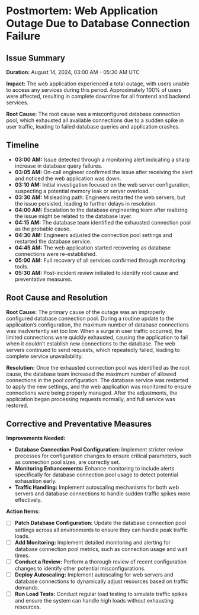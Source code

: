 # Postmortem: Web Application Outage Due to Database Connection Failure

## Issue Summary

**Duration:** August 14, 2024, 03:00 AM - 05:30 AM UTC

**Impact:** The web application experienced a total outage, with users unable to access any services during this period. Approximately 100% of users were affected, resulting in complete downtime for all frontend and backend services.

**Root Cause:** The root cause was a misconfigured database connection pool, which exhausted all available connections due to a sudden spike in user traffic, leading to failed database queries and application crashes.

## Timeline

- **03:00 AM:** Issue detected through a monitoring alert indicating a sharp increase in database query failures.
- **03:05 AM:** On-call engineer confirmed the issue after receiving the alert and noticed the web application was down.
- **03:10 AM:** Initial investigation focused on the web server configuration, suspecting a potential memory leak or server overload.
- **03:30 AM:** Misleading path: Engineers restarted the web servers, but the issue persisted, leading to further delays in resolution.
- **04:00 AM:** Escalation to the database engineering team after realizing the issue might be related to the database layer.
- **04:15 AM:** The database team identified the exhausted connection pool as the probable cause.
- **04:30 AM:** Engineers adjusted the connection pool settings and restarted the database service.
- **04:45 AM:** The web application started recovering as database connections were re-established.
- **05:00 AM:** Full recovery of all services confirmed through monitoring tools.
- **05:30 AM:** Post-incident review initiated to identify root cause and preventative measures.

## Root Cause and Resolution

**Root Cause:** The primary cause of the outage was an improperly configured database connection pool. During a routine update to the application’s configuration, the maximum number of database connections was inadvertently set too low. When a surge in user traffic occurred, the limited connections were quickly exhausted, causing the application to fail when it couldn’t establish new connections to the database. The web servers continued to send requests, which repeatedly failed, leading to complete service unavailability.

**Resolution:** Once the exhausted connection pool was identified as the root cause, the database team increased the maximum number of allowed connections in the pool configuration. The database service was restarted to apply the new settings, and the web application was monitored to ensure connections were being properly managed. After the adjustments, the application began processing requests normally, and full service was restored.

## Corrective and Preventative Measures

**Improvements Needed:**
- **Database Connection Pool Configuration:** Implement stricter review processes for configuration changes to ensure critical parameters, such as connection pool sizes, are correctly set.
- **Monitoring Enhancements:** Enhance monitoring to include alerts specifically for database connection pool usage to detect potential exhaustion early.
- **Traffic Handling:** Implement autoscaling mechanisms for both web servers and database connections to handle sudden traffic spikes more effectively.

**Action Items:**
- [ ] **Patch Database Configuration:** Update the database connection pool settings across all environments to ensure they can handle peak traffic loads.
- [ ] **Add Monitoring:** Implement detailed monitoring and alerting for database connection pool metrics, such as connection usage and wait times.
- [ ] **Conduct a Review:** Perform a thorough review of recent configuration changes to identify other potential misconfigurations.
- [ ] **Deploy Autoscaling:** Implement autoscaling for web servers and database connections to dynamically adjust resources based on traffic demands.
- [ ] **Run Load Tests:** Conduct regular load testing to simulate traffic spikes and ensure the system can handle high loads without exhausting resources.
